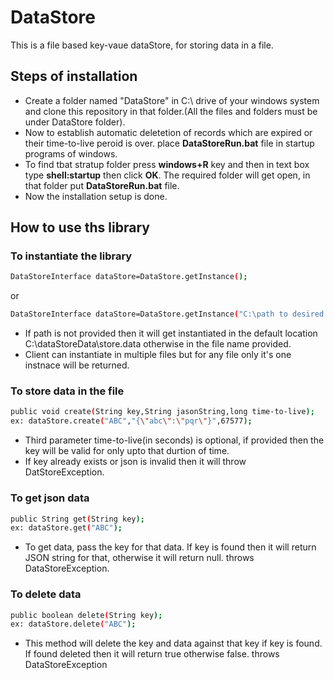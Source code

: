 # DataStore
This is a file based key-vaue dataStore, for storing data in a file.

## Steps of installation
* Create a folder named "DataStore" in C:\ drive of your windows system and clone this repository in that folder.(All the files and folders must be under DataStore folder).
* Now to establish automatic deletetion of records which are expired or their time-to-live peroid is over. place **DataStoreRun.bat** file in startup programs of windows.
* To find tbat stratup folder press **windows+R** key and then in text box type **shell:startup** then click **OK**. The required folder will get open, in that folder put **DataStoreRun.bat** file.
* Now the installation setup is done.

## How to use ths library
### To instantiate the library
```sh
DataStoreInterface dataStore=DataStore.getInstance();
```
or
```sh
DataStoreInterface dataStore=DataStore.getInstance("C:\path to desired file\file.abc"); 
```
* If path is not provided then it will get instantiated in the default location C:\dataStoreData\store.data otherwise in the file name provided.
* Client can instantiate in multiple files but for any file only it's one instnace will be returned.
### To store data in the file
```sh
public void create(String key,String jasonString,long time-to-live);
ex: dataStore.create("ABC","{\"abc\":\"pqr\"}",67577);
```
* Third parameter time-to-live(in seconds) is optional, if provided then the key will be valid for only upto that durtion of time.
* If key already exists or json is invalid then it will throw DatStoreException.
### To get json data 
```sh
public String get(String key);
ex: dataStore.get("ABC");
```
* To get data, pass the key for that data. If key is found then it will return JSON string for that, otherwise it will return null. throws DataStoreException.
### To delete data
```sh
public boolean delete(String key);
ex: dataStore.delete("ABC");
```
* This method will delete the key and data against that key if key is found. If found deleted then it will return true otherwise false. throws DataStoreException
